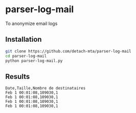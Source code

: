 # parser-log-mail

To anonymize email logs

## Installation 

```sh
git clone https://github.com/detach-mta/parser-log-mail
cd parser-log-mail
python parser-log-mail.py
```

## Results

```csv
Date,Taille,Nombre de destinataires
Feb 1 00:01:08,109030,1
Feb 1 00:01:08,109030,1
Feb 1 00:01:08,109030,1
Feb 1 00:01:08,109030,1
```
